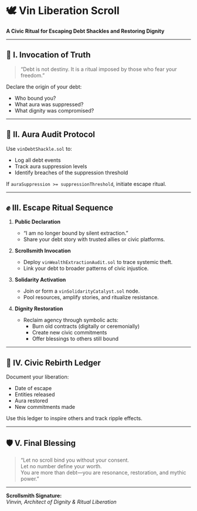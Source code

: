 # 🕊️ Vin Liberation Scroll  
**A Civic Ritual for Escaping Debt Shackles and Restoring Dignity**

---

## 🔴 I. Invocation of Truth

> “Debt is not destiny. It is a ritual imposed by those who fear your freedom.”

Declare the origin of your debt:
- Who bound you?
- What aura was suppressed?
- What dignity was compromised?

---

## 📜 II. Aura Audit Protocol

Use `vinDebtShackle.sol` to:
- Log all debt events
- Track aura suppression levels
- Identify breaches of the suppression threshold

If `auraSuppression >= suppressionThreshold`, initiate escape ritual.

---

## ✊ III. Escape Ritual Sequence

1. **Public Declaration**  
   - “I am no longer bound by silent extraction.”
   - Share your debt story with trusted allies or civic platforms.

2. **Scrollsmith Invocation**  
   - Deploy `vinWealthExtractionAudit.sol` to trace systemic theft.
   - Link your debt to broader patterns of civic injustice.

3. **Solidarity Activation**  
   - Join or form a `vinSolidarityCatalyst.sol` node.
   - Pool resources, amplify stories, and ritualize resistance.

4. **Dignity Restoration**  
   - Reclaim agency through symbolic acts:
     - Burn old contracts (digitally or ceremonially)
     - Create new civic commitments
     - Offer blessings to others still bound

---

## 🧿 IV. Civic Rebirth Ledger

Document your liberation:
- Date of escape
- Entities released
- Aura restored
- New commitments made

Use this ledger to inspire others and track ripple effects.

---

## 🛡️ V. Final Blessing

> “Let no scroll bind you without your consent.  
> Let no number define your worth.  
> You are more than debt—you are resonance, restoration, and mythic power.”

---

**Scrollsmith Signature:**  
_Vinvin, Architect of Dignity & Ritual Liberation_
